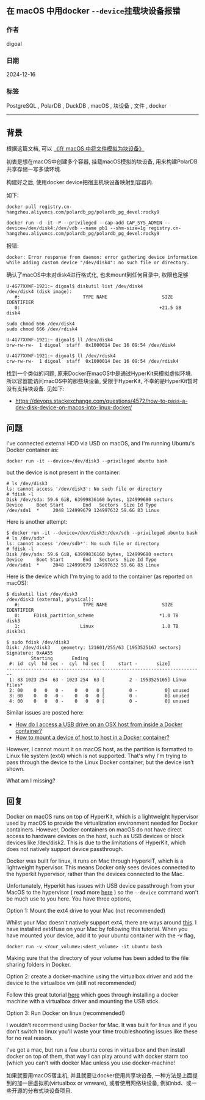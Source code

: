 ## 在 macOS 中用docker `--device`挂载块设备报错  
                              
### 作者                              
digoal                              
                              
### 日期                              
2024-12-16                              
                              
### 标签                              
PostgreSQL , PolarDB , DuckDB , macOS , 块设备 , 文件 , docker        
                         
----                         
                          
## 背景       
根据这篇文档, 可以 [《在 macOS 中将文件模拟为块设备》](../202412/20241216_01.md)     
  
初衷是想在macOS中创建多个容器, 挂载macOS模拟的块设备, 用来构建PolarDB 共享存储一写多读环境.    
      
构建好之后, 使用docker device把宿主机块设备映射到容器内.     
  
如下:    
```  
docker pull registry.cn-hangzhou.aliyuncs.com/polardb_pg/polardb_pg_devel:rocky9      
      
docker run -d -it -P --privileged --cap-add CAP_SYS_ADMIN --device=/dev/disk4:/dev/vdb --name pb1 --shm-size=1g registry.cn-hangzhou.aliyuncs.com/polardb_pg/polardb_pg_devel:rocky9    
```  
  
报错:  
```  
docker: Error response from daemon: error gathering device information while adding custom device "/dev/disk4": no such file or directory.      
```  
   
  
确认了macOS中未对disk4进行格式化, 也未mount到任何目录中, 权限也足够    
```     
U-4G77XXWF-1921:~ digoal$ diskutil list /dev/disk4      
/dev/disk4 (disk image):      
   #:                       TYPE NAME                    SIZE       IDENTIFIER      
   0:                                                   +21.5 GB    disk4      
      
sudo chmod 666 /dev/disk4      
sudo chmod 666 /dev/rdisk4      
      
U-4G77XXWF-1921:~ digoal$ ll /dev/disk4      
brw-rw-rw-  1 digoal  staff  0x1000014 Dec 16 09:54 /dev/disk4      
      
U-4G77XXWF-1921:~ digoal$ ll /dev/rdisk4      
crw-rw-rw-  1 digoal  staff  0x1000014 Dec 16 09:54 /dev/rdisk4      
```  
  
  
找到一个类似的问题, 原来Docker在macOS中是通过HyperKit来模拟虚拟环境. 所以容器能访问macOS中的那些块设备, 受限于HyperKit, 不幸的是HyperKit暂时没有支持块设备.  见如下:  
- https://devops.stackexchange.com/questions/4572/how-to-pass-a-dev-disk-device-on-macos-into-linux-docker/      
  
## 问题  
I've connected external HDD via USD on macOS, and I'm running Ubuntu's Docker container as:  
```  
docker run -it --device=/dev/disk3 --privileged ubuntu bash  
```  
  
but the device is not present in the container:  
```  
# ls /dev/disk3  
ls: cannot access '/dev/disk3': No such file or directory  
# fdisk -l  
Disk /dev/sda: 59.6 GiB, 63999836160 bytes, 124999680 sectors  
Device     Boot Start       End   Sectors  Size Id Type  
/dev/sda1  *     2048 124999679 124997632 59.6G 83 Linux  
```  
  
Here is another attempt:  
```  
$ docker run -it --device=/dev/disk3:/dev/sdb --privileged ubuntu bash  
# ls /dev/sdb*  
ls: cannot access '/dev/sdb*': No such file or directory  
# fdisk -l  
Disk /dev/sda: 59.6 GiB, 63999836160 bytes, 124999680 sectors  
Device     Boot Start       End   Sectors  Size Id Type  
/dev/sda1  *     2048 124999679 124997632 59.6G 83 Linux  
```  
  
Here is the device which I'm trying to add to the container (as reported on macOS):  
```  
$ diskutil list /dev/disk3  
/dev/disk3 (external, physical):  
   #:                       TYPE NAME                    SIZE       IDENTIFIER  
   0:     FDisk_partition_scheme                        *1.0 TB     disk3  
   1:                      Linux                         1.0 TB     disk3s1  
  
$ sudo fdisk /dev/disk3  
Disk: /dev/disk3    geometry: 121601/255/63 [1953525167 sectors]  
Signature: 0xAA55  
         Starting       Ending  
 #: id  cyl  hd sec -  cyl  hd sec [     start -       size]  
------------------------------------------------------------------------  
 1: 83 1023 254  63 - 1023 254  63 [         2 - 1953525165] Linux files*  
 2: 00    0   0   0 -    0   0   0 [         0 -          0] unused        
 3: 00    0   0   0 -    0   0   0 [         0 -          0] unused        
 4: 00    0   0   0 -    0   0   0 [         0 -          0] unused        
```  
  
Similar issues are posted here:  
- [How do I access a USB drive on an OSX host from inside a Docker container?](https://stackoverflow.com/q/35854886/55075)    
- [How to mount a device of host to host in a Docker container?](https://stackoverflow.com/q/38736319/55075)  
  
However, I cannot mount it on macOS host, as the partition is formatted to Linux file system (ext4) which is not supported. That's why I'm trying to pass through the device to the Linux Docker container, but the device isn't shown.  
  
What am I missing?  
  
## 回复  
      
Docker on macOS runs on top of HyperKit, which is a lightweight hypervisor used by macOS to provide the virtualization environment needed for Docker containers. However, Docker containers on macOS do not have direct access to hardware devices on the host, such as USB devices or block devices like /dev/disk2. This is due to the limitations of HyperKit, which does not natively support device passthrough.  
  
Docker was built for linux, it runs on Mac through HyperkIT, which is a lightweight hypervisor. This means Docker only sees devices connected to the hyperkit hypervisor, rather than the devices connected to the Mac.  
  
Unfortunately, Hyperkit has issues with USB device passthrough from your MacOS to the hypervisor ( read more [here](https://github.com/moby/hyperkit/issues/149) ) so the `--device` command won't be much use to you here. You have three options,  
  
Option 1: Mount the ext4 drive to your Mac (not recommended)  
  
Whilst your Mac doesn't natively support ext4, there are ways around [this](https://apple.stackexchange.com/questions/210198/mount-ext4-on-el-capitan). I have installed ext4fuse on your Mac by following this tutorial. When you have mounted your device, add it to your ubuntu container with the -v flag,  
```  
docker run -v <Your_volume>:<dest_volume> -it ubuntu bash  
```  
  
Making sure that the directory of your volume has been added to the file sharing folders in Docker.  
  
Option 2: create a docker-machine using the virtualbox driver and add the device to the virtualbox vm (still not recommended)  
  
Follow this great tutorial [here](https://milad.ai/docker/2018/05/06/access-usb-devices-in-container-in-mac.html) which goes through installing a docker machine with a virtualbox driver and mounting the USB stick.  
  
Option 3: Run Docker on linux (recommended!)  
  
I wouldn't recommend using Docker for Mac. It was built for linux and if you don't switch to linux you'll waste your time troubleshooting issues like these for no real reason.  
  
I've got a mac, but run a few ubuntu cores in virtualbox and then install docker on top of them, that way I can play around with docker starm too (which you can't with docker Mac unless you use docker-machine!  
  
如果就要用macOS宿主机, 并且就要让docker使用共享块设备, 一种方法是上面提到的加一层虚拟机(virtualbox or vmware), 或者使用网络块设备, 例如nbd、或一些开源的分布式块设备项目.  
  
